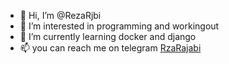 - 👋 Hi, I’m @RezaRjbi
- 👀 I’m interested in programming and workingout
- 🌱 I’m currently learning docker and django
- 📫 you can reach me on telegram [RzaRajabi](https://t.me/rzarajabi)

<!---
RezaRjbi/RezaRjbi is a ✨ special ✨ repository because its `README.md` (this file) appears on your GitHub profile.
You can click the Preview link to take a look at your changes.
--->

